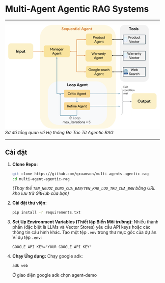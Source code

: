 # Multi-Agent Agentic RAG Systems

---

![An Overview of Multi-Agent Agentic RAG Systems](System.png)
_Sơ đồ tổng quan về Hệ thống Đa Tác Tử Agentic RAG_

---

## Cài đặt

1.  **Clone Repo:**
    ```bash
    git clone https://github.com/qxuanson/multi-agents-agentic-rag
    cd multi-agent-agentic-rag
    ```
    *(Thay thế `TEN_NGUOI_DUNG_CUA_BAN/TEN_KHO_LUU_TRU_CUA_BAN` bằng URL kho lưu trữ GitHub của bạn)*

2.  **Cài đặt thư viện:**
    ```bash
    pip install -r requirements.txt
    ```

3.  **Set Up Environment Variables (Thiết lập Biến Môi trường):**
    Nhiều thành phần (đặc biệt là LLMs và Vector Stores) yêu cầu API keys hoặc các thông tin cấu hình khác.
    Tạo một tệp `.env` trong thư mục gốc của dự án.
    Ví dụ tệp `.env`:
    ```env
    GOOGLE_API_KEY="YOUR_GOOGLE_API_KEY"
    ```

4.  **Chạy Ứng dụng:**
    Chạy google adk:
    ```bash
    adk web
    ```
    Ở giao diện google adk chọn agent-demo

